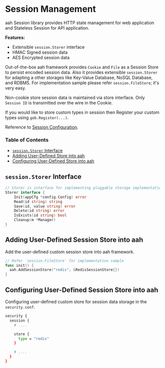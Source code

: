 # Session Management

aah Session library provides HTTP state management for web application and Stateless Session for API application.

**Features:**

  * Extensible `session.Storer` interface
  * HMAC Signed session data
  * AES Encrypted session data

Out-of-the-box aah framework provides `Cookie` and `File` as a Session Store to persist encoded session data. Also it provides extensible `session.Storer` for adapting a other storages like Key-Value Database, NoSQL Database, and RDBMS. For implementation sample please refer `session.FileStore`; it's very easy.

Non-cookie store session data is maintained via store interface. Only `Session ID` is transmitted over the wire in the Cookie.

If you would like to store custom types in session then Register your custom types using `gob.Register(...)`.

Reference to [Session Configuration](security-config.html#section-session).

### Table of Contents

  * [`session.Storer` Interface](#session-storer-interface)
  * [Adding User-Defined Store into aah](#adding-user-defined-store-into-aah)
  * [Configuring User-Defined Store into aah](#configuring-user-defined-store-into-aah)

## `session.Storer` Interface

```go
// Storer is interface for implementing pluggable storage implementation.
Storer interface {
	Init(appCfg *config.Config) error
	Read(id string) string
	Save(id, value string) error
	Delete(id string) error
	IsExists(id string) bool
	Cleanup(m *Manager)
}
```

## Adding User-Defined Session Store into aah

Add the user-defined custom session store into aah framework.
```go
// Refer `session.FileStore` for implementation sample
func init() {
  aah.AddSessionStore("redis", &RedisSessionStore{})
}
```

## Configuring User-Defined Session Store into aah

Configuring user-defined custom store for session data storage in the `security.conf`.
```bash
security {
  session {
    # ....

    store {
      type = "redis"
    }

    # ....
  }
}
```
